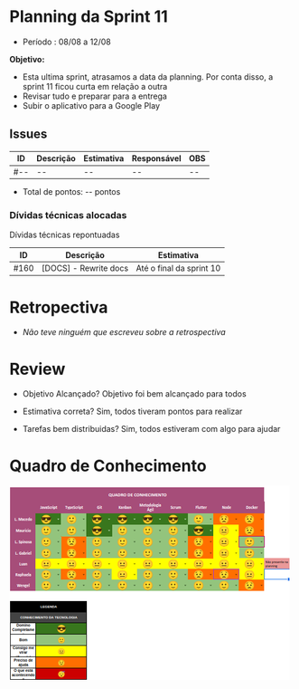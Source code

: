 # Planning da Sprint 11

- Período : 08/08 a 12/08

**Objetivo:**

- Esta ultima sprint, atrasamos a data da planning. Por conta disso, a sprint 11 ficou curta em relação a outra
- Revisar tudo e preparar para a entrega
- Subir o aplicativo para a Google Play

## Issues

| ID  | Descrição | Estimativa | Responsável | OBS |
| --- | --------- | ---------- | ----------- | --- |
| #-- | --        | --         | --          | --  |

- Total de pontos: -- pontos

### Dívidas técnicas alocadas

Dívidas técnicas repontuadas

| ID   | Descrição             | Estimativa               |
| ---- | --------------------- | ------------------------ |
| #160 | [DOCS] - Rewrite docs | Até o final da sprint 10 |

# Retropectiva

- _Não teve ninguém que escreveu sobre a retrospectiva_

# Review

- Objetivo Alcançado? Objetivo foi bem alcançado para todos

- Estimativa correta? Sim, todos tiveram pontos para realizar

- Tarefas bem distribuidas? Sim, todos estiveram com algo para ajudar

# Quadro de Conhecimento

![Quadro de conhecimento](../img/gerenciamento/QuadroConhecimento/QuadroConhecimento11.png)
